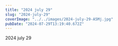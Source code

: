 ```yaml
---
title: "2024 july 29"
slug: "2024-july-29"
coverImage: "../../images/2024-july-29-A5Mj.jpg"
pubDate: "2024-07-29T13:19:40.672Z"
---
```


2024 july 29
